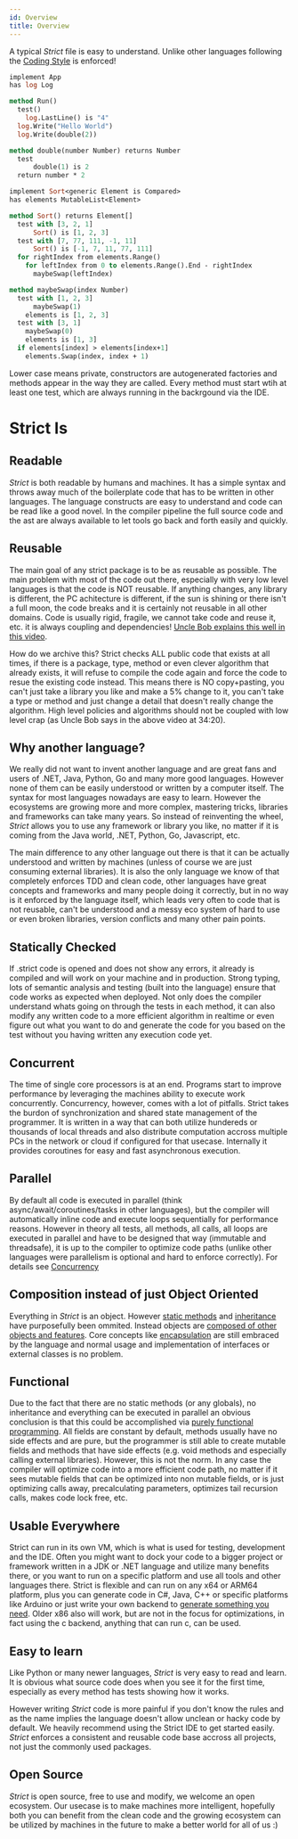 ```yaml
---
id: Overview
title: Overview
---
```


A typical _Strict_ file is easy to understand. Unlike other languages following the [Coding Style](CodingStyle.md) is enforced!

```ocaml
implement App
has log Log

method Run()
  test()
    log.LastLine() is "4"
  log.Write("Hello World")
  log.Write(double(2))

method double(number Number) returns Number
  test
	  double(1) is 2
  return number * 2
```

```ocaml
implement Sort<generic Element is Compared>
has elements MutableList<Element>

method Sort() returns Element[]
  test with [3, 2, 1]
	  Sort() is [1, 2, 3]
  test with [7, 77, 111, -1, 11]
	  Sort() is [-1, 7, 11, 77, 111]
  for rightIndex from elements.Range()
    for leftIndex from 0 to elements.Range().End - rightIndex
      maybeSwap(leftIndex)

method maybeSwap(index Number)
  test with [1, 2, 3]
	  maybeSwap(1)
    elements is [1, 2, 3]
  test with [3, 1]
    maybeSwap(0)
    elements is [1, 3]
  if elements[index] > elements[index+1]
    elements.Swap(index, index + 1)
```

Lower case means private, constructors are autogenerated factories and methods appear in the way they are called. Every method must start wtih at least one test, which are always running in the backrgound via the IDE.

# Strict Is

## Readable

_Strict_ is both readable by humans and machines. It has a simple syntax and throws away much of the boilerplate
code that has to be written in other languages. The language constructs are easy to understand and code can be
read like a good novel. In the compiler pipeline the full source code and the ast are always available to let tools go back and forth easily and quickly.

## Reusable

The main goal of any strict package is to be as reusable as possible. The main problem with most of the code out there, especially with very low level languages is that the code is NOT reusable. If anything changes, any library is different, the PC achitecture is different, if the sun is shining or there isn't a full moon, the code breaks and it is certainly not reusable in all other domains. Code is usually rigid, fragile, we cannot take code and reuse it, etc. it is always coupling and dependencies! [Uncle Bob explains this well in this video](https://www.youtube.com/watch?v=QHnLmvDxGTY).

How do we archive this? Strict checks ALL public code that exists at all times, if there is a package, type, method or even clever algorithm that already exists, it will refuse to compile the code again and force the code to resue the existing code instead. This means there is NO copy+pasting, you can't just take a library you like and make a 5% change to it, you can't take a type or method and just change a detail that doesn't really change the algorithm. High level policies and algorithms should not be coupled with low level crap (as Uncle Bob says in the above video at 34:20).

## Why another language?

We really did not want to invent another language and are great fans and users of .NET, Java, Python, Go and many more good languages. However none of them can be easily understood or written by a computer itself. The syntax for most languages nowadays are easy to learn. However the ecosystems are growing more and more complex, mastering tricks, libraries and frameworks can take many years. So instead of reinventing the wheel, _Strict_ allows you to use any framework or library you like, no matter if it is coming from the Java world, .NET, Python, Go, Javascript, etc.

The main difference to any other language out there is that it can be actually understood and written by machines (unless of course we are just consuming external libraries). It is also the only language we know of that completely enforces TDD and clean code, other languages have great concepts and frameworks and many people doing it correctly, but in no way is it enforced by the language itself, which leads very often to code that is not reusable, can't be understood and a messy eco system of hard to use or even broken libraries, version conflicts and many other pain points.

## Statically Checked

If .strict code is opened and does not show any errors, it already is compiled and will work on your machine and in production. Strong typing, lots of semantic analysis and
testing (built into the language) ensure that code works as expected when deployed. Not only does the compiler understand whats going on through the tests in each method, it can also modify any written code to a more efficient algorithm in realtime or even figure out what you want to do and generate the code for you based on the test without you having written any execution code yet.

## Concurrent

The time of single core processors is at an end. Programs start to improve performance by leveraging the
machines ability to execute work concurrently. Concurrency, however, comes with a lot of pitfalls. Strict
takes the burdon of synchronization and shared state management of the programmer. It is written in a way that can both utilize hundereds or thousands of local threads and also distribute computation accross multiple PCs in the network or cloud if configured for that usecase. Internally it provides coroutines for easy and fast asynchronous execution.

## Parallel

By default all code is executed in parallel (think async/await/coroutines/tasks in other languages), but the compiler will automatically inline code and execute loops sequentially for performance reasons. However in theory all tests, all methods, all calls, all loops are executed in parallel and have to be designed that way (immutable and threadsafe), it is up to the compiler to optimize code paths (unlike other languages were parallelism is optional and hard to enforce correctly). For details see [Concurrency](/docs/Concurrency)

## Composition instead of just Object Oriented

Everything in _Strict_ is an object. However [static methods](<https://en.wikipedia.org/wiki/Method_(computer_programming)#Static_methods>) and [inheritance](<https://en.wikipedia.org/wiki/Inheritance_(object-oriented_programming)>) have purposefully been ommited. Instead objects are [composed of other objects and features](https://en.wikipedia.org/wiki/Component-based_software_engineering). Core concepts like [encapsulation](<https://en.wikipedia.org/wiki/Encapsulation_(computer_programming)>) are still embraced by the language and normal usage and implementation of interfaces or external classes is no problem.

## Functional

Due to the fact that there are no static methods (or any globals), no inheritance and everything can be executed in parallel an obvious conclusion is that this could be accomplished via [purely functional programming](https://en.wikipedia.org/wiki/Purely_functional_programming). All fields are constant by default, methods usually have no side effects and are pure, but the programmer is still able to create mutable fields and methods that have side effects (e.g. void methods and especially calling external libraries). However, this is not the norm. In any case the compiler will optimize code into a more efficient code path, no matter if it sees mutable fields that can be optimized into non mutable fields, or is just optimizing calls away, precalculating parameters, optimizes tail recursion calls, makes code lock free, etc.

## Usable Everywhere

Strict can run in its own VM, which is what is used for testing, development and the IDE. Often you might want to dock your code to a bigger project or framework written in a JDK or .NET language and utilize many benefits there, or you want to run on a specific platform and use all tools and other languages there. Strict is flexible and can run on any x64 or ARM64 platform, plus you can generate code in C#, Java, C++ or specific platforms like Arduino or just write your own backend to [generate something you need](https://en.wikipedia.org/wiki/Domain-specific_language). Older x86 also will work, but are not in the focus for optimizations, in fact using the c backend, anything that can run c, can be used.

## Easy to learn

Like Python or many newer languages, _Strict_ is very easy to read and learn. It is obvious what source code does when you see it for the first time, especially as every method has tests showing how it works.

However writing _Strict_ code is more painful if you don't know the rules and as the name implies the language doesn't allow unclean or hacky code by default. We heavily recommend using the Strict IDE to get started easily. _Strict_ enforces a consistent and reusable code base accross all projects, not just the commonly used packages.

## Open Source

_Strict_ is open source, free to use and modify, we welcome an open ecosystem. Our usecase is to make machines more intelligent, hopefully both you can benefit from the clean code and the growing ecosystem can be utilized by machines in the future to make a better world for all of us :)
